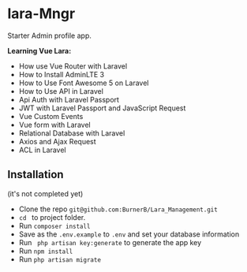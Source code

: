 # lara-Mngr
Starter Admin profile  app. 
 


<b> Learning Vue Lara: </b>

* How use Vue Router with Laravel
* How to Install AdminLTE 3
* How to Use Font Awesome 5 on Laravel
* How to Use API in Laravel
* Api Auth with Laravel Passport
* JWT with Laravel Passport and JavaScript Request
* Vue Custom Events
* Vue form with Laravel
* Relational Database with Laravel
* Axios and Ajax Request
* ACL in Laravel

## Installation
(it's not completed yet) 

* Clone the repo `git@github.com:BurnerB/Lara_Management.git`
* `cd ` to project folder. 
* Run ` composer install `
* Save as the `.env.example` to `.env` and set your database information 
* Run ` php artisan key:generate` to generate the app key
* Run ` npm install ` 
* Run ` php artisan migrate ` 





